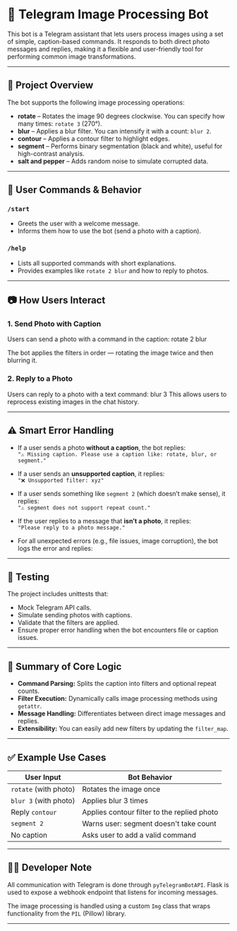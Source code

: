 # 🤖 Telegram Image Processing Bot

This bot is a Telegram assistant that lets users process images using a set of simple, caption-based commands. It responds to both direct photo messages and replies, making it a flexible and user-friendly tool for performing common image transformations.

---

## 🎯 Project Overview

The bot supports the following image processing operations:

- **rotate** – Rotates the image 90 degrees clockwise. You can specify how many times: `rotate 3` (270°).
- **blur** – Applies a blur filter. You can intensify it with a count: `blur 2`.
- **contour** – Applies a contour filter to highlight edges.
- **segment** – Performs binary segmentation (black and white), useful for high-contrast analysis.
- **salt and pepper** – Adds random noise to simulate corrupted data.

---

## 💬 User Commands & Behavior

### `/start`
- Greets the user with a welcome message.
- Informs them how to use the bot (send a photo with a caption).

### `/help`
- Lists all supported commands with short explanations.
- Provides examples like `rotate 2 blur` and how to reply to photos.

---

## 📷 How Users Interact

### 1. **Send Photo with Caption**
Users can send a photo with a command in the caption:
rotate 2 blur

The bot applies the filters in order — rotating the image twice and then blurring it.

### 2. **Reply to a Photo**
Users can reply to a photo with a text command:
blur 3
This allows users to reprocess existing images in the chat history.

---

## ⚠️ Smart Error Handling

- If a user sends a photo **without a caption**, the bot replies:  
  `"⚠️ Missing caption. Please use a caption like: rotate, blur, or segment."`

- If a user sends an **unsupported caption**, it replies:  
  `"❌ Unsupported filter: xyz"`

- If a user sends something like `segment 2` (which doesn’t make sense), it replies:  
  `"⚠️ segment does not support repeat count."`

- If the user replies to a message that **isn’t a photo**, it replies:  
  `"Please reply to a photo message."`

- For all unexpected errors (e.g., file issues, image corruption), the bot logs the error and replies:

---

## 🧪 Testing

The project includes unittests that:
- Mock Telegram API calls.
- Simulate sending photos with captions.
- Validate that the filters are applied.
- Ensure proper error handling when the bot encounters file or caption issues.

---

## 🧠 Summary of Core Logic

- **Command Parsing:** Splits the caption into filters and optional repeat counts.
- **Filter Execution:** Dynamically calls image processing methods using `getattr`.
- **Message Handling:** Differentiates between direct image messages and replies.
- **Extensibility:** You can easily add new filters by updating the `filter_map`.

---

## ✅ Example Use Cases

| User Input              | Bot Behavior                           |
|-------------------------|-----------------------------------------|
| `rotate` (with photo)   | Rotates the image once                  |
| `blur 3` (with photo)   | Applies blur 3 times                    |
| Reply `contour`         | Applies contour filter to the replied photo |
| `segment 2`             | Warns user: segment doesn't take count |
| No caption              | Asks user to add a valid command        |

---

## 👨‍💻 Developer Note

All communication with Telegram is done through `pyTelegramBotAPI`. Flask is used to expose a webhook endpoint that listens for incoming messages.

The image processing is handled using a custom `Img` class that wraps functionality from the `PIL` (Pillow) library.

---


